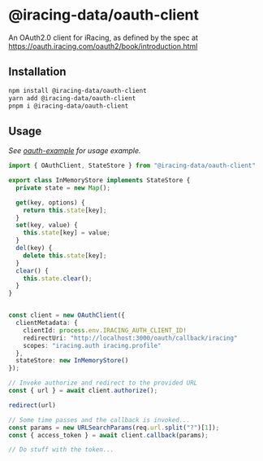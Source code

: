 # @iracing-data/oauth-client

An OAuth2.0 client for iRacing, as defined by the spec at https://oauth.iracing.com/oauth2/book/introduction.html

## Installation

```sh
npm install @iracing-data/oauth-client
yarn add @iracing-data/oauth-client
pnpm i @iracing-data/oauth-client
```

## Usage

_See [oauth-example](../../../examples/oauth-example) for usage example._

```typescript
import { OAuthClient, StateStore } from "@iracing-data/oauth-client"

export class InMemoryStore implements StateStore {
  private state = new Map();

  get(key, options) {
    return this.state[key];
  }
  set(key, value) {
    this.state[key] = value;
  }
  del(key) {
    delete this.state[key];
  }
  clear() {
    this.state.clear();
  }
}


const client = new OAuthClient({
  clientMetadata: {
    clientId: process.env.IRACING_AUTH_CLIENT_ID!
    redirectUri: "http://localhost:3000/oauth/callback/iracing"
    scopes: "iracing.auth iracing.profile"
  },
  stateStore: new InMemoryStore()
});

// Invoke authorize and redirect to the provided URL
const { url } = await client.authorize();

redirect(url)

// Some time passes and the callback is invoked...
const params = new URLSearchParams(req.url.split("?")[1]);
const { access_token } = await client.callback(params);

// Do stuff with the token...
```

